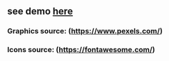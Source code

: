 ## see demo [here](https://pawel-chmiel.github.io/probio-planet/)

### Graphics source: (https://www.pexels.com/)
### Icons source: (https://fontawesome.com/)
